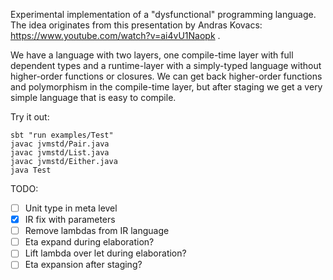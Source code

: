 Experimental implementation of a "dysfunctional" programming language.
The idea originates from this presentation by Andras Kovacs: https://www.youtube.com/watch?v=ai4vU1Naopk .

We have a language with two layers, one compile-time layer with full dependent types and a runtime-layer with a simply-typed language without higher-order functions or closures. We can get back higher-order functions and polymorphism in the compile-time layer, but after staging we get a very simple language that is easy to compile.

Try it out:
```
sbt "run examples/Test"
javac jvmstd/Pair.java
javac jvmstd/List.java
javac jvmstd/Either.java
java Test
```

TODO:
- [ ] Unit type in meta level
- [x] IR fix with parameters
- [ ] Remove lambdas from IR language
- [ ] Eta expand during elaboration?
- [ ] Lift lambda over let during elaboration?
- [ ] Eta expansion after staging?

